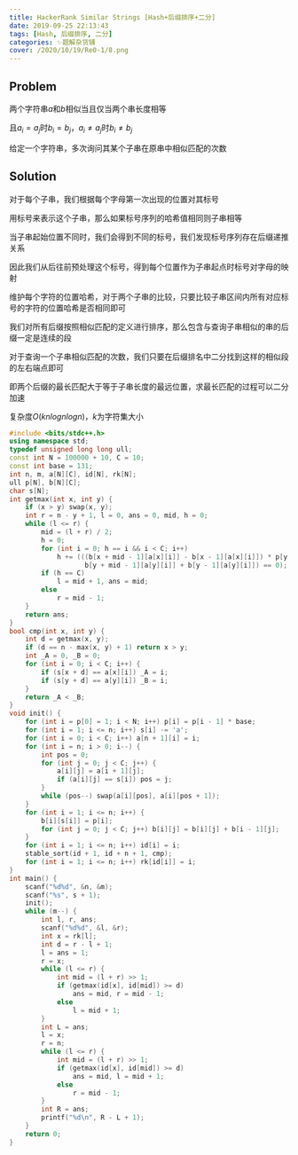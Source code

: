 ```yaml
---
title: HackerRank Similar Strings [Hash+后缀排序+二分]
date: 2019-09-25 22:13:43
tags: [Hash, 后缀排序, 二分]
categories: ✨题解杂货铺
cover: /2020/10/19/Re0-1/8.png
---
```

## Problem

两个字符串$a$和$b$相似当且仅当两个串长度相等

且$a_i = a_j$时$b_i = b_j， a_i \neq a_j$时$b_i \neq b_j$
        
给定一个字符串，多次询问其某个子串在原串中相似匹配的次数

## Solution

对于每个子串，我们根据每个字母第一次出现的位置对其标号

用标号来表示这个子串，那么如果标号序列的哈希值相同则子串相等

当子串起始位置不同时，我们会得到不同的标号，我们发现标号序列存在后缀递推关系

因此我们从后往前预处理这个标号，得到每个位置作为子串起点时标号对字母的映射

维护每个字符的位置哈希，对于两个子串的比较，只要比较子串区间内所有对应标号的字符的位置哈希是否相同即可

我们对所有后缀按照相似匹配的定义进行排序，那么包含与查询子串相似的串的后缀一定是连续的段

对于查询一个子串相似匹配的次数，我们只要在后缀排名中二分找到这样的相似段的左右端点即可

即两个后缀的最长匹配大于等于子串长度的最远位置，求最长匹配的过程可以二分加速

复杂度$O(knlognlogn)$，$k$为字符集大小

```cpp
#include <bits/stdc++.h>
using namespace std;
typedef unsigned long long ull;
const int N = 100000 + 10, C = 10;
const int base = 131;
int n, m, a[N][C], id[N], rk[N];
ull p[N], b[N][C];
char s[N];
int getmax(int x, int y) {
    if (x > y) swap(x, y);
    int r = n - y + 1, l = 0, ans = 0, mid, h = 0;
    while (l <= r) {
        mid = (l + r) / 2;
        h = 0;
        for (int i = 0; h == i && i < C; i++)
            h += (((b[x + mid - 1][a[x][i]] - b[x - 1][a[x][i]]) * p[y - x] -
                   b[y + mid - 1][a[y][i]] + b[y - 1][a[y][i]]) == 0);
        if (h == C)
            l = mid + 1, ans = mid;
        else
            r = mid - 1;
    }
    return ans;
}
bool cmp(int x, int y) {
    int d = getmax(x, y);
    if (d == n - max(x, y) + 1) return x > y;
    int _A = 0, _B = 0;
    for (int i = 0; i < C; i++) {
        if (s[x + d] == a[x][i]) _A = i;
        if (s[y + d] == a[y][i]) _B = i;
    }
    return _A < _B;
}
void init() {
    for (int i = p[0] = 1; i < N; i++) p[i] = p[i - 1] * base;
    for (int i = 1; i <= n; i++) s[i] -= 'a';
    for (int i = 0; i < C; i++) a[n + 1][i] = i;
    for (int i = n; i > 0; i--) {
        int pos = 0;
        for (int j = 0; j < C; j++) {
            a[i][j] = a[i + 1][j];
            if (a[i][j] == s[i]) pos = j;
        }
        while (pos--) swap(a[i][pos], a[i][pos + 1]);
    }
    for (int i = 1; i <= n; i++) {
        b[i][s[i]] = p[i];
        for (int j = 0; j < C; j++) b[i][j] = b[i][j] + b[i - 1][j];
    }
    for (int i = 1; i <= n; i++) id[i] = i;
    stable_sort(id + 1, id + n + 1, cmp);
    for (int i = 1; i <= n; i++) rk[id[i]] = i;
}
int main() {
    scanf("%d%d", &n, &m);
    scanf("%s", s + 1);
    init();
    while (m--) {
        int l, r, ans;
        scanf("%d%d", &l, &r);
        int x = rk[l];
        int d = r - l + 1;
        l = ans = 1;
        r = x;
        while (l <= r) {
            int mid = (l + r) >> 1;
            if (getmax(id[x], id[mid]) >= d)
                ans = mid, r = mid - 1;
            else
                l = mid + 1;
        }
        int L = ans;
        l = x;
        r = n;
        while (l <= r) {
            int mid = (l + r) >> 1;
            if (getmax(id[x], id[mid]) >= d)
                ans = mid, l = mid + 1;
            else
                r = mid - 1;
        }
        int R = ans;
        printf("%d\n", R - L + 1);
    }
    return 0;
}
```

